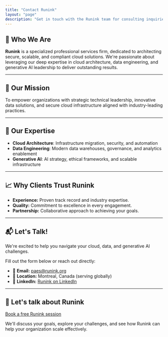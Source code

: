 ```yaml
---
title: "Contact Runink"
layout: "page"
description: "Get in touch with the Runink team for consulting inquiries, partnerships, or general questions."
---
```


## 🌟 Who We Are

**Runink** is a specialized professional services firm, dedicated to architecting secure, scalable, and compliant cloud solutions. We're passionate about leveraging our deep expertise in cloud architecture, data engineering, and generative AI leadership to deliver outstanding results.

---

## 🚀 Our Mission

To empower organizations with strategic technical leadership, innovative data solutions, and secure cloud infrastructure aligned with industry-leading practices.

---

## 🧠 Our Expertise

- **Cloud Architecture**: Infrastructure migration, security, and automation
- **Data Engineering**: Modern data warehouses, governance, and analytics enablement
- **Generative AI**: AI strategy, ethical frameworks, and scalable infrastructure

---

## 📈 Why Clients Trust Runink

- **Experience:** Proven track record and industry expertise.
- **Quality:** Commitment to excellence in every engagement.
- **Partnership:** Collaborative approach to achieving your goals.

---

## 📬 Let's Talk!

We're excited to help you navigate your cloud, data, and generative AI challenges. 

Fill out the form below or reach out directly:

- 📧 **Email:** [paes@runink.org](mailto:paes@runink.org)
- 📍 **Location:** Montreal, Canada (serving globally)
- 🔗 **LinkedIn:** [Runink on LinkedIn](https://www.linkedin.com/company/runink/)

---

## 📅 Let's talk about Runink

<!-- Calendly link widget begin -->
<link href="https://assets.calendly.com/assets/external/widget.css" rel="stylesheet">
<script src="https://assets.calendly.com/assets/external/widget.js" type="text/javascript" async></script>
<a href="" onclick="Calendly.initPopupWidget({url: 'https://calendly.com/runink'});return false;">Book a free Runink session</a>
<!-- Calendly link widget end -->

We'll discuss your goals, explore your challenges, and see how Runink can help your organization scale effectively.
